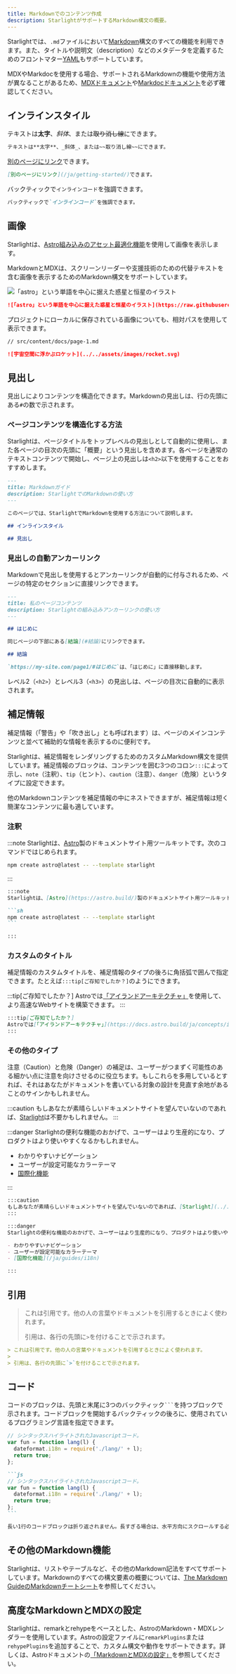 ```yaml
---
title: Markdownでのコンテンツ作成
description: StarlightがサポートするMarkdown構文の概要。
---
```


Starlightでは、`.md`ファイルにおいて[Markdown](https://daringfireball.net/projects/markdown/)構文のすべての機能を利用できます。また、タイトルや説明文（description）などのメタデータを定義するためのフロントマター[YAML](https://dev.to/paulasantamaria/introduction-to-yaml-125f)もサポートしています。

MDXやMarkdocを使用する場合、サポートされるMarkdownの機能や使用方法が異なることがあるため、[MDXドキュメント](https://mdxjs.com/docs/what-is-mdx/#markdown)や[Markdocドキュメント](https://markdoc.dev/docs/syntax)を必ず確認してください。

## インラインスタイル

テキストは**太字**、_斜体_、または~~取り消し線~~にできます。

```md
テキストは**太字**、_斜体_、または~~取り消し線~~にできます。
```

[別のページにリンク](/ja/getting-started/)できます。

```md
[別のページにリンク](/ja/getting-started/)できます。
```

バックティックで`インラインコード`を強調できます。

```md
バックティックで`インラインコード`を強調できます。
```

## 画像

Starlightは、[Astro組み込みのアセット最適化機能](https://docs.astro.build/ja/guides/assets/)を使用して画像を表示します。

MarkdownとMDXは、スクリーンリーダーや支援技術のための代替テキストを含む画像を表示するためのMarkdown構文をサポートしています。

![「astro」という単語を中心に据えた惑星と恒星のイラスト](https://raw.githubusercontent.com/withastro/docs/main/public/default-og-image.png)

```md
![「astro」という単語を中心に据えた惑星と恒星のイラスト](https://raw.githubusercontent.com/withastro/docs/main/public/default-og-image.png)
```

プロジェクトにローカルに保存されている画像についても、相対パスを使用して表示できます。

```md
// src/content/docs/page-1.md

![宇宙空間に浮かぶロケット](../../assets/images/rocket.svg)
```

## 見出し

見出しによりコンテンツを構造化できます。Markdownの見出しは、行の先頭にある`#`の数で示されます。

### ページコンテンツを構造化する方法

Starlightは、ページタイトルをトップレベルの見出しとして自動的に使用し、また各ページの目次の先頭に「概要」という見出しを含めます。各ページを通常のテキストコンテンツで開始し、ページ上の見出しは`<h2>`以下を使用することをおすすめします。

```md
---
title: Markdownガイド
description: StarlightでのMarkdownの使い方
---

このページでは、StarlightでMarkdownを使用する方法について説明します。

## インラインスタイル

## 見出し
```

### 見出しの自動アンカーリンク

Markdownで見出しを使用するとアンカーリンクが自動的に付与されるため、ページの特定のセクションに直接リンクできます。

```md
---
title: 私のページコンテンツ
description: Starlightの組み込みアンカーリンクの使い方
---

## はじめに

同じページの下部にある[結論](#結論)にリンクできます。

## 結論

`https://my-site.com/page1/#はじめに`は、「はじめに」に直接移動します。
```

レベル2（`<h2>`）とレベル3（`<h3>`）の見出しは、ページの目次に自動的に表示されます。

## 補足情報

補足情報（「警告」や「吹き出し」とも呼ばれます）は、ページのメインコンテンツと並べて補助的な情報を表示するのに便利です。

Starlightは、補足情報をレンダリングするためのカスタムMarkdown構文を提供しています。補足情報のブロックは、コンテンツを囲む3つのコロン`:::`によって示し、`note`（注釈）、`tip`（ヒント）、`caution`（注意）、`danger`（危険）というタイプに設定できます。

他のMarkdownコンテンツを補足情報の中にネストできますが、補足情報は短く簡潔なコンテンツに最も適しています。

### 注釈

:::note
Starlightは、[Astro](https://astro.build/)製のドキュメントサイト用ツールキットです。次のコマンドではじめられます。

```sh
npm create astro@latest -- --template starlight
```

:::

````md
:::note
Starlightは、[Astro](https://astro.build/)製のドキュメントサイト用ツールキットです。次のコマンドではじめられます。

```sh
npm create astro@latest -- --template starlight
```

:::
````

### カスタムのタイトル

補足情報のカスタムタイトルを、補足情報のタイプの後ろに角括弧で囲んで指定できます。たとえば`:::tip[ご存知でしたか？]`のようにできます。

:::tip[ご存知でしたか？]
Astroでは[「アイランドアーキテクチャ」](https://docs.astro.build/ja/concepts/islands/)を使用して、より高速なWebサイトを構築できます。
:::

```md
:::tip[ご存知でしたか？]
Astroでは[「アイランドアーキテクチャ」](https://docs.astro.build/ja/concepts/islands/)を使用して、より高速なWebサイトを構築できます。
:::
```

### その他のタイプ

注意（Caution）と危険（Danger）の補足は、ユーザーがつまずく可能性のある細かい点に注意を向けさせるのに役立ちます。もしこれらを多用しているとすれば、それはあなたがドキュメントを書いている対象の設計を見直す余地があることのサインかもしれません。

:::caution
もしあなたが素晴らしいドキュメントサイトを望んでいないのであれば、[Starlight](../../)は不要かもしれません。
:::

:::danger
Starlightの便利な機能のおかげで、ユーザーはより生産的になり、プロダクトはより使いやすくなるかもしれません。

- わかりやすいナビゲーション
- ユーザーが設定可能なカラーテーマ
- [国際化機能](/ja/guides/i18n)

:::

```md
:::caution
もしあなたが素晴らしいドキュメントサイトを望んでいないのであれば、[Starlight](../../)は不要かもしれません。
:::

:::danger
Starlightの便利な機能のおかげで、ユーザーはより生産的になり、プロダクトはより使いやすくなるかもしれません。

- わかりやすいナビゲーション
- ユーザーが設定可能なカラーテーマ
- [国際化機能](/ja/guides/i18n)

:::
```

## 引用

> これは引用です。他の人の言葉やドキュメントを引用するときによく使われます。
>
> 引用は、各行の先頭に`>`を付けることで示されます。

```md
> これは引用です。他の人の言葉やドキュメントを引用するときによく使われます。
>
> 引用は、各行の先頭に`>`を付けることで示されます。
```

## コード

コードのブロックは、先頭と末尾に3つのバックティック<code>```</code>を持つブロックで示されます。コードブロックを開始するバックティックの後ろに、使用されているプログラミング言語を指定できます。

```js
// シンタックスハイライトされたJavascriptコード。
var fun = function lang(l) {
  dateformat.i18n = require('./lang/' + l);
  return true;
};
```

````md
```js
// シンタックスハイライトされたJavascriptコード。
var fun = function lang(l) {
  dateformat.i18n = require('./lang/' + l);
  return true;
};
```
````

```md
長い1行のコードブロックは折り返されません。長すぎる場合は、水平方向にスクロールする必要があります。この行は、このことを示すのに十分な長さであるはずです。
```

## その他のMarkdown機能

Starlightは、リストやテーブルなど、その他のMarkdown記法をすべてサポートしています。Markdownのすべての構文要素の概要については、[The Markdown GuideのMarkdownチートシート](https://www.markdownguide.org/cheat-sheet/)を参照してください。

## 高度なMarkdownとMDXの設定

Starlightは、remarkとrehypeをベースとした、AstroのMarkdown・MDXレンダラーを使用しています。Astroの設定ファイルに`remarkPlugins`または`rehypePlugins`を追加することで、カスタム構文や動作をサポートできます。詳しくは、Astroドキュメントの[「MarkdownとMDXの設定」](https://docs.astro.build/ja/guides/markdown-content/#markdownとmdxの設定)を参照してください。
